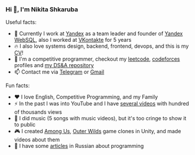### Hi 👋, I'm Nikita Shkaruba

Useful facts:

- 🚀 Currently I work at [Yandex](https://yandex.com/dev/) as a team leader and founder of [Yandex WebSQL](https://yandex.cloud/en/services/websql), also I worked at [VKontakte](https://vk.com/about) for 5 years
- 🔥 I also love systems design, backend, frontend, devops, and this is my [CV](/dev/null)!
- 🦾 I'm a competitive programmer, checkout my [leetcode](https://leetcode.com/nikita_shkaruba), [codeforces](https://codeforces.com/profile/nikita_shkaruba) profiles and [my DS&A repository](https://github.com/NikitaShkaruba/data_structures_and_algorithms)
- 📫 Contact me via [Telegram](https://t.me/nshkaruba) or [Gmail](sh.sigmaone@gmail.com)

Fun facts:

- ❤️ I love English, Competitive Programming, and my Family
- ⚡ In the past I was into YouTube and I have [several videos](https://www.youtube.com/@AurelianoShowsTheWorld/videos) with hundred of thousands views
- 🎸 I did music (5 songs with music videos), but it's too cringe to show it to public
- 🎮 I created [Among Us](https://github.com/NikitaShkaruba/among_us_clone), [Outer Wilds](https://github.com/NikitaShkaruba/outer_wilds_clone) game clones in Unity, and made videos about them
- 📰 I have some [articles](https://vk.com/@nsh) in Russian about programming
